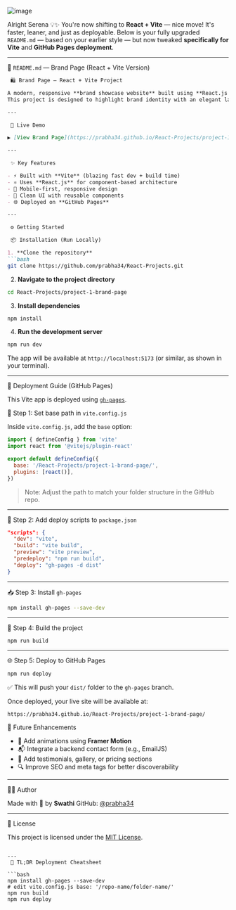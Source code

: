 
![image](https://github.com/user-attachments/assets/9978a0fc-d3a9-4681-91fa-c762d5221165)

Alright Serena 💡✨
You're now shifting to **React + Vite** — nice move! It's faster, leaner, and just as deployable. Below is your fully upgraded `README.md` — based on your earlier style — but now tweaked **specifically for Vite** and **GitHub Pages deployment**.

---

 📄 `README.md` — Brand Page (React + Vite Version)

````markdown
 🛍️ Brand Page – React + Vite Project

A modern, responsive **brand showcase website** built using **React.js with Vite**.  
This project is designed to highlight brand identity with an elegant layout, smooth UX, and optimized performance — ideal for landing pages, digital products, or creative portfolios.

---

 🔗 Live Demo

▶️ [View Brand Page](https://prabha34.github.io/React-Projects/project-1-brand-page)

---

 ✨ Key Features

- ⚡ Built with **Vite** (blazing fast dev + build time)
- ⚛️ Uses **React.js** for component-based architecture
- 📱 Mobile-first, responsive design
- 🎨 Clean UI with reusable components
- 🌐 Deployed on **GitHub Pages**

---

 ⚙️ Getting Started

 📦 Installation (Run Locally)

1. **Clone the repository**
```bash
git clone https://github.com/prabha34/React-Projects.git
````

2. **Navigate to the project directory**

```bash
cd React-Projects/project-1-brand-page
```

3. **Install dependencies**

```bash
npm install
```

4. **Run the development server**

```bash
npm run dev
```

The app will be available at `http://localhost:5173` (or similar, as shown in your terminal).

---

 🚀 Deployment Guide (GitHub Pages)

This Vite app is deployed using [`gh-pages`](https://www.npmjs.com/package/gh-pages).

 🔧 Step 1: Set base path in `vite.config.js`

Inside `vite.config.js`, add the `base` option:

```js
import { defineConfig } from 'vite'
import react from '@vitejs/plugin-react'

export default defineConfig({
  base: '/React-Projects/project-1-brand-page/',
  plugins: [react()],
})
```

> Note: Adjust the path to match your folder structure in the GitHub repo.

---

 📜 Step 2: Add deploy scripts to `package.json`

```json
"scripts": {
  "dev": "vite",
  "build": "vite build",
  "preview": "vite preview",
  "predeploy": "npm run build",
  "deploy": "gh-pages -d dist"
}
```

---

 📥 Step 3: Install `gh-pages`

```bash
npm install gh-pages --save-dev
```

---

 🧱 Step 4: Build the project

```bash
npm run build
```

---

 🌐 Step 5: Deploy to GitHub Pages

```bash
npm run deploy
```

✅ This will push your `dist/` folder to the `gh-pages` branch.

Once deployed, your live site will be available at:

```
https://prabha34.github.io/React-Projects/project-1-brand-page/
```

 📌 Future Enhancements

* 🔄 Add animations using **Framer Motion**
* 📬 Integrate a backend contact form (e.g., EmailJS)
* 🧾 Add testimonials, gallery, or pricing sections
* 🔍 Improve SEO and meta tags for better discoverability

---

 🙋‍♀️ Author

Made with 💖 by **Swathi**
GitHub: [@prabha34](https://github.com/prabha34)

---

 📄 License

This project is licensed under the [MIT License](LICENSE).

````

---
 🧠 TL;DR Deployment Cheatsheet

```bash
npm install gh-pages --save-dev
# edit vite.config.js base: '/repo-name/folder-name/'
npm run build
npm run deploy
````


